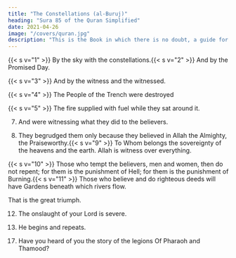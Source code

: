 ```yaml
---
title: "The Constellations (al-Buruj)"
heading: "Sura 85 of the Quran Simplified"
date: 2021-04-26
image: "/covers/quran.jpg"
description: "This is the Book in which there is no doubt, a guide for the righteous."
---
```



{{< s v="1" >}}  By the sky with the constellations.{{< s v="2" >}}  And by the Promised Day.

{{< s v="3" >}}  And by the witness and the witnessed.

{{< s v="4" >}}  The People of the Trench were destroyed

{{< s v="5" >}}  The fire supplied with fuel while they sat around it.

7. And were witnessing what they did to the believers.

8. They begrudged them only because they believed in Allah the Almighty, the Praiseworthy.{{< s v="9" >}}  To Whom belongs the sovereignty of the heavens and the earth. Allah is witness over everything.

{{< s v="10" >}}  Those who tempt the believers, men and women, then do not repent; for them is the
punishment of Hell; for them is the punishment of Burning.{{< s v="11" >}}  Those who believe and do righteous deeds will have Gardens beneath which rivers flow.

That is the great triumph.

12. The onslaught of your Lord is severe.

13. He begins and repeats.

<!-- 14. And
He is the Forgiving, the Loving.
15. Possessor
of the Glorious Throne.
{{< s v="16" >}}Doer
of whatever He wills. -->
17. Have you heard of you the story of the legions Of Pharaoh and Thamood?

<!-- 19. In fact, those who disbelieve are in denial. 
20. And
Allah encloses them from beyond.
21. In fact, it is a Glorious Quran.
22. In a Preserved Tablet. -->


<!-- 23. But
whoever turns away and disbelieves.
Allah will punish him with the greatest
punishment.
24.
25. To
Us is their return.
26. Then
Scriptures of Abraham and Moses. -->

<!--  swear by this land.{{< s v="4" >}}  And the night as it conceals it.{{< s v="5" >}}  And the sky and He who built it.
 6. And the earth and He who spread it.
you are a resident of this land.
by a father and what he fathered.
7. And
the soul and He who proportioned it.
And inspired it with its wickedness and its
righteousness.
8.{{< s v="9" >}}  Successful{{< s v="4" >}}  We
created man in distress.{{< s v="5" >}}  Does he think that no one has power over
him?
says, “I have used up so much money.”
he think that no one sees him?
We not give him two eyes?
a tongue, and two lips?{{< s v="10" >}}  And
We showed him the two ways?{{< s v="10" >}}  Failing
is he who purifies it.
is he who corrupts it.{{< s v="11" >}}  Thamood
denied in its pride.
12. When
it followed its most wicked.
messenger of Allah said to them, “This
is the she-camel of Allah, so let her drink.”
14. But they called him a liar, and hamstrung
her. So their Lord crushed them for their sin,
and leveled it.
13. The
15. And{{< s v="11" >}}  But
he did not brave the ascent.
12. And what will explain to you what the as-
cent is?
13. The





7. Does
them is a padlocked Fire.{{< s v="2" >}}  And 2. And
8. Did
are the people of happiness.
But as for those who defy Our revela-
tions—these are the people of misery.
19.
none will shackle as He shackles.
29. Enter
6. He
18. These
as for you, O tranquil soul.
28. Return{{< s v="1" >}}  I
a destitute in the dust.
17. Then he becomes of those who believe, and
advise one another to patience, and advise
one another to kindness.
freeing of a slave.
He does not fear its sequel.
 -->




<!-- Do not oppress the orphan.

Do not repel the petitioner.

Report the favor of your Lord.


the Gracious, the Merciful  By
the night as it covers.{{< s v="2" >}}  And
the day as it reveals.
And He who created the male and the fe-
male.{{< s v="3" >}} {{< s v="4" >}}  Your{{< s v="5" >}}  As
endeavors are indeed diverse.
8. And
found you in need, and enriched you?{{< s v="10" >}}  Nor
confirms goodness.
7. We
will ease his way towards ease.
8. But as for him who is stingy and compla-
cent.{{< s v="9" >}}  And
7. And found you wandering, and guided you?{{< s v="9" >}}  Therefore,
for him who gives and is righteous.
6. And
And your Lord will give you, and you will
be satisfied.
6. Did He not find you orphaned, and shel-
tered you?{{< s v="5" >}} {{< s v="11" >}}  But -->



<!-- 
{{< s v="10" >}}  We
will ease his way towards difficulty.{{< s v="11" >}}  And his money will not avail him when he
plummets. 1. Did
12. It 2. And
is upon Us to guide.
13. And
14. I
We not soothe your heart?
lift from you your burden.{{< s v="3" >}}  Which
to Us belong the Last and the First.{{< s v="4" >}}  And
have warned you of a Fierce Blaze.
do not mistreat the orphan.
weighed down your back?
raised for you your reputation?
15. None will burn in it except the very wicked. 5. With hardship comes ease.
{{< s v="16" >}}He 6. With hardship comes ease.
who denies and turns away.
17. But
18. He
7. When
the devout will avoid it.
8. And
who gives his money to become pure.
to your Lord turn for everything.
19. Seeking
no favor in return.
Only seeking the acceptance of his Lord,
the Most High.

 -->